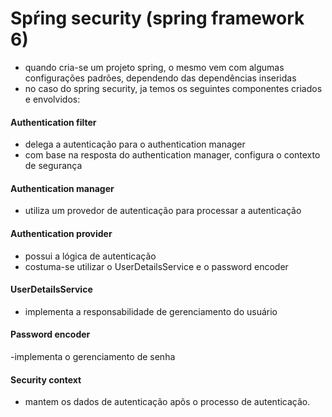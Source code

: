 # Spŕing security (spring framework 6)

- quando cria-se um projeto spring, o mesmo vem com algumas configurações padrões, dependendo das dependências inseridas
- no caso do spring security, ja temos os seguintes componentes criados e envolvidos:

#### Authentication filter
- delega a autenticação para o authentication manager
- com base na resposta do authentication manager, configura o contexto de segurança

#### Authentication manager
- utiliza um provedor de autenticação para processar a autenticação

#### Authentication provider
- possui a lógica de autenticação
- costuma-se utilizar o UserDetailsService e o password encoder

#### UserDetailsService
- implementa a responsabilidade de gerenciamento do usuário

#### Password encoder
-implementa o gerenciamento de senha

#### Security context
- mantem os dados de autenticação apõs o processo de autenticação.
